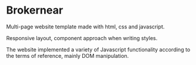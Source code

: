 # Brokernear
Multi-page website template made with html, css and javascript.

Responsive layout, component approach when writing styles.

The website implemented a variety of Javascript functionality according to the terms of reference, mainly DOM manipulation.

